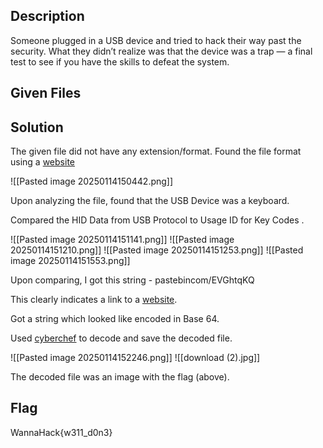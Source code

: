 ## Description
Someone plugged in a USB device and tried to hack their way past the security. What they didn’t realize was that the device was a trap — a final test to see if you have the skills to defeat the system.

## Given Files


## Solution
The given file did not have any extension/format.
Found the file format using a [website](https://www.toolsley.com/file.html)

![[Pasted image 20250114150442.png]]

Upon analyzing the file, found that the USB Device was a keyboard.

Compared the HID Data from USB Protocol to Usage ID for Key Codes .

![[Pasted image 20250114151141.png]]
![[Pasted image 20250114151210.png]]
![[Pasted image 20250114151253.png]]
![[Pasted image 20250114151553.png]]

 Upon comparing, I got this string - pastebincom/EVGhtqKQ

This clearly indicates a link to a [website](https://pastebin.com/EVGhtqKQ).

Got a string which looked like encoded in Base 64.

Used [cyberchef](https://gchq.github.io/CyberChef/) to decode and save the decoded file.

![[Pasted image 20250114152246.png]]
![[download (2).jpg]]

The decoded file was an image with the flag (above).

## Flag
WannaHack{w311_d0n3}